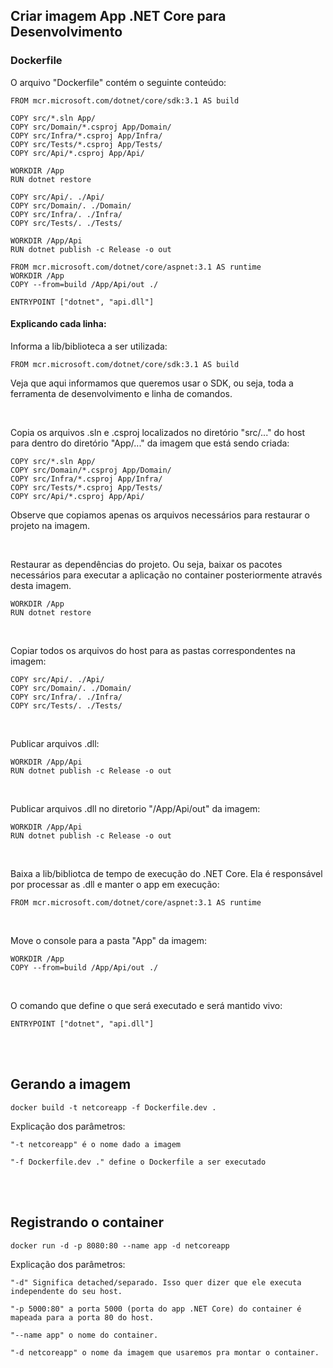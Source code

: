 ## Criar imagem App .NET Core para Desenvolvimento

### Dockerfile

O arquivo "Dockerfile" contém o seguinte conteúdo:

```
FROM mcr.microsoft.com/dotnet/core/sdk:3.1 AS build

COPY src/*.sln App/
COPY src/Domain/*.csproj App/Domain/
COPY src/Infra/*.csproj App/Infra/
COPY src/Tests/*.csproj App/Tests/
COPY src/Api/*.csproj App/Api/

WORKDIR /App
RUN dotnet restore

COPY src/Api/. ./Api/
COPY src/Domain/. ./Domain/
COPY src/Infra/. ./Infra/
COPY src/Tests/. ./Tests/

WORKDIR /App/Api
RUN dotnet publish -c Release -o out

FROM mcr.microsoft.com/dotnet/core/aspnet:3.1 AS runtime
WORKDIR /App
COPY --from=build /App/Api/out ./

ENTRYPOINT ["dotnet", "api.dll"]
``` 

#### Explicando cada linha:

Informa a lib/biblioteca a ser utilizada:
```
FROM mcr.microsoft.com/dotnet/core/sdk:3.1 AS build
``` 
Veja que aqui informamos que queremos usar o SDK, ou seja, toda a ferramenta de desenvolvimento e linha de comandos.

<br>

Copia os arquivos .sln e .csproj localizados no diretório "src/..." do host para dentro do diretório "App/..." da imagem que está sendo criada:
```
COPY src/*.sln App/
COPY src/Domain/*.csproj App/Domain/
COPY src/Infra/*.csproj App/Infra/
COPY src/Tests/*.csproj App/Tests/
COPY src/Api/*.csproj App/Api/
``` 
Observe que copiamos apenas os arquivos necessários para restaurar o projeto na imagem.

<br>

Restaurar as dependências do projeto. Ou seja, baixar os pacotes necessários para executar a aplicação no container posteriormente através desta imagem.
```
WORKDIR /App
RUN dotnet restore
``` 

<br>

Copiar todos os arquivos do host para as pastas correspondentes na imagem:
```
COPY src/Api/. ./Api/
COPY src/Domain/. ./Domain/
COPY src/Infra/. ./Infra/
COPY src/Tests/. ./Tests/
``` 

<br>

Publicar arquivos .dll:
```
WORKDIR /App/Api
RUN dotnet publish -c Release -o out
``` 

<br>

Publicar arquivos .dll no diretorio "/App/Api/out" da imagem:
```
WORKDIR /App/Api
RUN dotnet publish -c Release -o out
``` 

<br>

Baixa a lib/bibliotca de tempo de execução do .NET Core. Ela é responsável por processar as .dll e manter o app em execução:
```
FROM mcr.microsoft.com/dotnet/core/aspnet:3.1 AS runtime
```

<br>

Move o console para a pasta "App" da imagem:
```
WORKDIR /App
COPY --from=build /App/Api/out ./
```

<br>

O comando que define o que será executado e será mantido vivo:
```
ENTRYPOINT ["dotnet", "api.dll"]
```


<br>
<br>



## Gerando a imagem
```
docker build -t netcoreapp -f Dockerfile.dev .
```

Explicação dos parâmetros:
```
"-t netcoreapp" é o nome dado a imagem

"-f Dockerfile.dev ." define o Dockerfile a ser executado
```

<br>
<br>


## Registrando o container
```
docker run -d -p 8080:80 --name app -d netcoreapp
```

Explicação dos parâmetros:

```
"-d" Significa detached/separado. Isso quer dizer que ele executa independente do seu host.

"-p 5000:80" a porta 5000 (porta do app .NET Core) do container é mapeada para a porta 80 do host.

"--name app" o nome do container.

"-d netcoreapp" o nome da imagem que usaremos pra montar o container.
```

